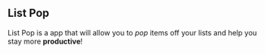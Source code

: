## List Pop

List Pop is a app that will allow you to *pop* items off your lists and help you stay more __productive__!
